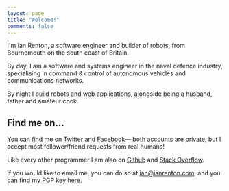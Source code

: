 ```yaml
---
layout: page
title: "Welcome!"
comments: false
---
```


I'm Ian Renton, a software engineer and builder of robots, from Bournemouth on the south coast of Britain.

By day, I am a software and systems engineer in the naval defence industry, specialising in command & control of autonomous vehicles and communications networks.

By night I build robots and web applications, alongside being a husband, father and amateur cook.

## Find me on...

You can find me on [Twitter](https://twitter.com/i_renton) and [Facebook](https://www.facebook.com/ianrenton)&mdash; both accounts are private, but I accept most follower/friend requests from real humans!

Like every other programmer I am also on [Github](https://github.com/ianrenton) and [Stack Overflow](http://careers.stackoverflow.com/ianrenton). 

If you would like to email me, you can do so at [ian@ianrenton.com](mailto:ian@ianrenton.com), and you can [find my PGP key here](http://files.ianrenton.com/gpg-pubkey.txt).
